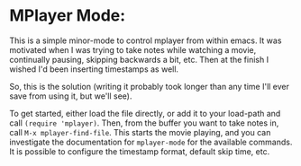 MPlayer Mode:
=============

This is a simple minor-mode to control mplayer from within emacs. It was motivated when I was trying to take notes while watching a movie, continually pausing, skipping backwards a bit, etc.  Then at the finish I wished I'd been inserting timestamps as well.

So, this is the solution (writing it probably took longer than any time I'll ever save from using it, but we'll see).

To get started, either load the file directly, or add it to your load-path and call `(require 'mplayer)`.  Then, from the buffer you want to take notes in, call `M-x mplayer-find-file`.  This starts the movie playing, and you can investigate the documentation for `mplayer-mode` for the available commands.  It is possible to configure the timestamp format, default skip time, etc.
